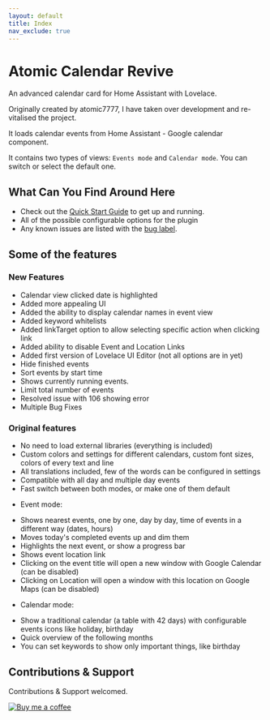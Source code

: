 ```yaml
---
layout: default
title: Index
nav_exclude: true
---
```


# Atomic Calendar Revive

An advanced calendar card for Home Assistant with Lovelace.

Originally created by atomic7777, I have taken over development and re-vitalised the project.

It loads calendar events from Home Assistant - Google calendar component.

It contains two types of views: `Events mode` and `Calendar mode`. You can switch or select the default one.

## What Can You Find Around Here

- Check out the [Quick Start Guide](https://marksie1988.github.io/atomic-calendar-revive/quickstart.html) to get up and running.
- All of the possible configurable options for the plugin
- Any known issues are listed with the [bug label](https://github.com/marksie1988/PyArr/issues?q=is%3Aissue+is%3Aopen+label%3Abug).

## Some of the features

### New Features

- Calendar view clicked date is highlighted
- Added more appealing UI
- Added the ability to display calendar names in event view
- Added keyword whitelists
- Added linkTarget option to allow selecting specific action when clicking link
- Added ability to disable Event and Location Links
- Added first version of Lovelace UI Editor (not all options are in yet)
- Hide finished events
- Sort events by start time
- Shows currently running events.
- Limit total number of events
- Resolved issue with 106 showing error
- Multiple Bug Fixes

### Original features

- No need to load external libraries (everything is included)
- Custom colors and settings for different calendars, custom font sizes, colors of every text and line
- All translations included, few of the words can be configured in settings
- Compatible with all day and multiple day events
- Fast switch between both modes, or make one of them default

* Event mode:
- Shows nearest events, one by one, day by day, time of events in a different way (dates, hours)
- Moves today's completed events up and dim them
- Highlights the next event, or show a progress bar
- Shows event location link
- Clicking on the event title will open a new window with Google Calendar (can be disabled)
- Clicking on Location will open a window with this location on Google Maps  (can be disabled)

* Calendar mode:
- Show a traditional calendar (a table with 42 days) with configurable events icons like holiday, birthday
- Quick overview of the following months
- You can set keywords to show only important things, like birthday

## Contributions & Support

Contributions & Support welcomed.

[![Buy me a coffee][buymeacoffee-shield]][buymeacoffee]


[buymeacoffee-shield]: https://cdn.buymeacoffee.com/buttons/default-orange.png
[buymeacoffee]: https://www.buymeacoffee.com/marksie1988

